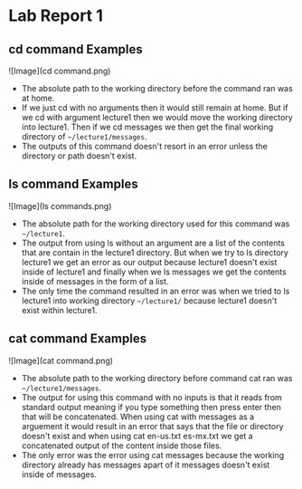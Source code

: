 
# **Lab Report 1**

## cd command Examples 
![Image](cd command.png)
* The  absolute path to the working directory before the command ran was at home.
* If we just cd with no arguments then it would still remain at home. But if we cd with argument lecture1 then we would move the working directory into lecture1. Then if we cd messages we then get the final working directory of `~/lecture1/messages`.
* The outputs of this command doesn't resort in an error unless the directory or path doesn't exist.
## ls command Examples
![Image](ls commands.png)
* The absolute path for the working directory used for this command was `~/lecture1`.
* The output from using ls without an argument are a list of the contents that are contain in the lecture1 directory. But when we try to ls directory lecture1 we get an error as our output because lecture1 doesn't exist inside of lecture1 and finally when we ls messages we get the contents inside of messages in the form of a list.
* The only time the command resulted in an error was when we tried to ls lecture1 into working directory `~/lecture1/` because lecture1 doesn't exist within lecture1. 
## cat command Examples
![Image](cat command.png)
* The absolute path to the working directory before command cat ran was `~/lecture1/messages`.
* The output for using this command with no inputs is that it reads from standard output meaning if you type something then press enter then that will be concatenated. When using cat with messages as a arguement it would result in an error that says that the file or directory doesn't exist and when using cat en-us.txt es-mx.txt we get a concatenated output of the content inside those files.
* The only error was the error using cat messages because the working directory already has messages apart of it messages doesn't exist inside of messages.  
